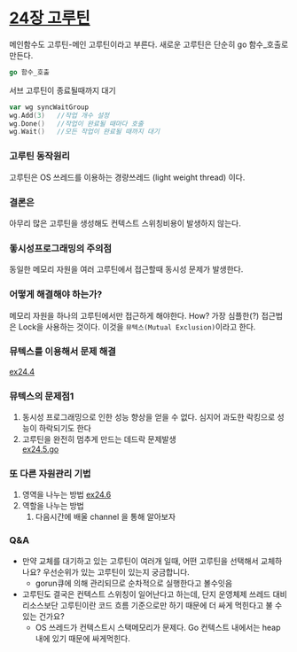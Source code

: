 # [24장 고루틴](https://www.youtube.com/watch?v=tRdODUXV3ik)

메인함수도 고루틴-메인 고루틴이라고 부른다.
새로운 고루틴은 단순히 go 함수_호출로 만든다.
```go
go 함수_호출
```

서브 고루틴이 종료될때까지 대기

```go 
var wg syncWaitGroup
wg.Add(3)   //작업 개수 설정
wg.Done()   //작업이 완료될 때마다 호출
wg.Wait()   //모든 작업이 완료될 때까지 대기
```

### 고루틴 동작원리
고루틴은 OS 쓰레드를 이용하는 경량쓰레드 (light weight thread) 이다.
### 결론은
아무리 많은 고루틴을 생성해도 컨텍스트 스위칭비용이 발생하지 않는다.
### 돟시성프로그래밍의 주의점
동일한 메모리 자원을 여러 고루틴에서 접근할때 동시성 문제가 발생한다.
### 어떻게 해결해야 하는가?
메모리 자원을 하나의 고루틴에서만 접근하게 해야한다.
How?
가장 심플한(?) 접근법은 Lock을 사용하는 것이다.
이것을 `뮤텍스(Mutual Exclusion)`이라고 한다.
### 뮤텍스를 이용해서 문제 해결
[ex24.4](ex24.4.go)
### 뮤텍스의 문제점1
1. 동시성 프로그래밍으로 인한 성능 향상을 얻을 수 없다.  심지어 과도한 락킹으로 성능이 하락되기도 한다
2. 고루틴을 완전히 멈추게 만드는 데드락 문제발생  
[ex24.5.go](ex24.5.go)
### 또 다른 자원관리 기법
1. 영역을 나누는 방법 [ex24.6](ex24.6.go)
2. 역할을 나누는 방법
   1. 다음시간에 배울 channel 을 통해 알아보자

### Q&A
- 만약 교체를 대기하고 있는 고루틴이 여러개 일때, 어떤 고루틴을 선택해서 교체하나요?  우선순위가 있는 고루틴이 있는지 궁금합니다. 
  - gorun큐에 의해 관리되므로 순차적으로 실행한다고 볼수잇음
- 고루틴도 결국은 컨텍스트 스위칭이 일어난다고 하는데, 단지 운영체제 쓰레드 대비 리소스보단 고루틴이란 코드 흐름 기준으로만 하기 때문에 더 싸게 먹힌다고 불 수 있는 건가요?
  - OS 쓰레드가 컨텍스트시 스택메모리가 문제다. Go 컨텍스트 내에서는 heap 내에 있기 때문에 싸게먹힌다. 
